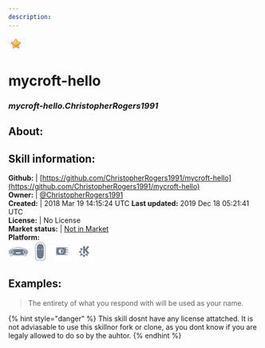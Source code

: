 ```yaml
---  
description:   
---  
```

![](../.gitbook/assets/star.png)  
# mycroft-hello  
### _mycroft-hello.ChristopherRogers1991_  
## About:  


## Skill information:  
**Github:** | [https://github.com/ChristopherRogers1991/mycroft-hello](https://github.com/ChristopherRogers1991/mycroft-hello)  
**Owner:** | [@ChristopherRogers1991](https://github.com/ChristopherRogers1991)  
**Created:** | 2018 Mar 19 14:15:24 UTC  **Last updated:** 2019 Dec 18 05:21:41 UTC  
**License:** | No License  
**Market status:** | [Not in Market](https://market.mycroft.ai/skill/)  
**Platform:**  
 ![](../.gitbook/assets/mark-1-icon.png)  ![](../.gitbook/assets/mark-2-icon.png)  ![](../.gitbook/assets/picroft-icon.png)  ![](../.gitbook/assets/kde.png)   
## Examples:  
> The entirety of what you respond with will be used as your name.  
  
{% hint style="danger" %}
This skill dosnt have any license attatched. It is not adviasable to use this skillnor fork or clone, as you dont know if you are legaly allowed to do so by the auhtor.
{% endhint %}
